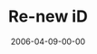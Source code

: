 ---
layout: message
category: message
series: "iD"
title: "Re-new iD"
date: 2006-04-09-00-00
message_id: 74
audio: "http://s3.amazonaws.com/crossroads-media/messages/audio/iD_05_Re-new_ID_04-09-06.mp3"
audio-duration: "50:58"
explicit: false
---